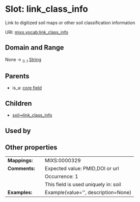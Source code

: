 
# Slot: link_class_info


Link to digitized soil maps or other soil classification information

URI: [mixs.vocab:link_class_info](https://w3id.org/mixs/vocab/link_class_info)


## Domain and Range

None &#8594;  <sub>0..1</sub> [String](types/String.md)

## Parents

 *  is_a: [core field](core_field.md)

## Children

 *  [soil➞link_class_info](soil_link_class_info.md)

## Used by


## Other properties

|  |  |  |
| --- | --- | --- |
| **Mappings:** | | MIXS:0000329 |
| **Comments:** | | Expected value: PMID,DOI or url |
|  | | Occurrence: 1 |
|  | | This field is used uniquely in: soil |
| **Examples:** | | Example(value='', description=None) |

